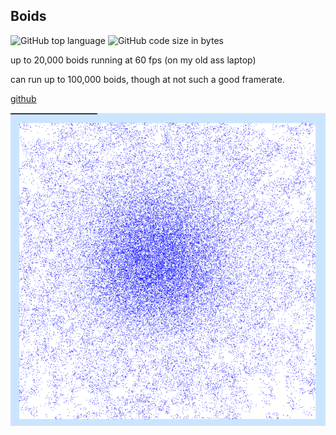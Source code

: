 
## Boids

<!-- META A somewhat optimized boid simulation (tested for up to 100,000 boids) META -->

![GitHub top language](https://img.shields.io/github/languages/top/ollielynas/rust-boid)
![GitHub code size in bytes](https://img.shields.io/github/languages/code-size/ollielynas/rust-boid)

up to 20,000 boids running at 60 fps (on my old ass laptop)

can run up to 100,000 boids, though at not such a good framerate. 

[github](https://github.com/ollielynas/rust-boid)

![screenshot](md_files/portfolio/msc%20projects/boids.png)
<!-- LAST EDITED 1700451706 LAST EDITED-->